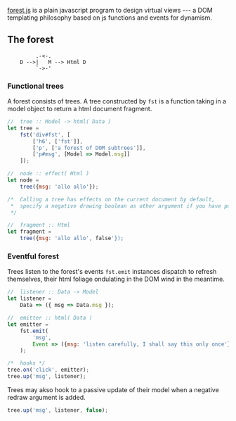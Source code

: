 [forest.js](http://mathchat.fr:8083/vv)
is a plain javascript program to design virtual views ---
a DOM templating philosophy based on js functions and events for dynamism.

## The forest

```     
         .-<-. 
    D -->|   M --> Html D
         `->-'
```

### Functional trees

A forest consists of trees. 
A tree constructed by `fst` is a function 
taking in a model object to return a html document fragment.

```javascript
//  tree :: Model -> html( Data ) 
let tree = 
    fst('div#fst', [
        ['h6', ['fst']],
        ['p', ['a forest of DOM subtrees']],
        ['p#msg', [Model => Model.msg]]
    ]);

//  node :: effect( Html ) 
let node = 
    tree({msg: 'allo allo'});

/*  Calling a tree has effects on the current document by default,
 *  specify a negative drawing boolean as other argument if you have pure wishes.
 */

//  fragment :: Html
let fragment = 
    tree({msg: 'allo allo', false'});
```

### Eventful forest

Trees listen to the forest's events `fst.emit` instances dispatch 
to refresh themselves, their html foliage ondulating
in the DOM wind in the meantime.

```javascript
//  listener :: Data -> Model 
let listener = 
    Data => ({ msg => Data.msg });

//  emitter :: html( Data )
let emitter = 
    fst.emit(
        'msg',
        Event => ({msg: 'listen carefully, I shall say this only once'})
    );

/*  hooks */ 
tree.on('click', emitter);
tree.up('msg', listener);
```

Trees may akso hook to a passive update of their model
when a negative redraw argument is added.

```javascript 
tree.up('msg', listener, false);
```
